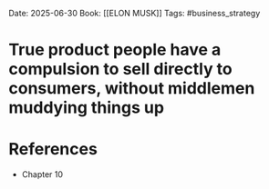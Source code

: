 Date: 2025-06-30
Book: [[ELON MUSK]]
Tags: #business_strategy 
# True product people have a compulsion to sell directly to consumers, without middlemen muddying things up



# References
- Chapter 10